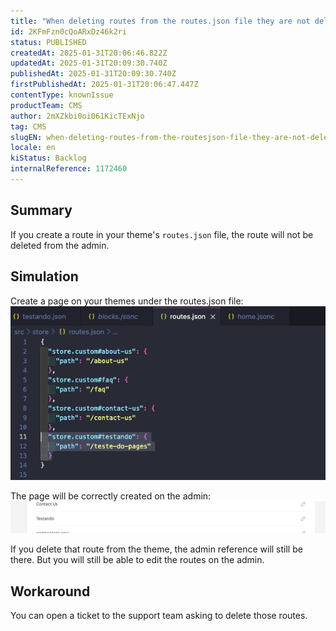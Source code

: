 ```yaml
---
title: "When deleting routes from the routes.json file they are not deleted from the UI"
id: 2KFmFzn0cQoARxDz46k2ri
status: PUBLISHED
createdAt: 2025-01-31T20:06:46.822Z
updatedAt: 2025-01-31T20:09:30.740Z
publishedAt: 2025-01-31T20:09:30.740Z
firstPublishedAt: 2025-01-31T20:06:47.447Z
contentType: knownIssue
productTeam: CMS
author: 2mXZkbi0oi061KicTExNjo
tag: CMS
slugEN: when-deleting-routes-from-the-routesjson-file-they-are-not-deleted-from-the-ui
locale: en
kiStatus: Backlog
internalReference: 1172460
---
```


## Summary


If you create a route in your theme's `routes.json` file, the route will not be deleted from the admin.


##

## Simulation


Create a page on your themes under the routes.json file:
 ![](https://raw.githubusercontent.com/vtexdocs/help-center-content/refs/heads/main/docs/en/known-issues/CMS/when-deleting-routes-from-the-routesjson-file-they-are-not-deleted-from-the-ui_1.png)

The page will be correctly created on the admin:
 ![](https://raw.githubusercontent.com/vtexdocs/help-center-content/refs/heads/main/docs/en/known-issues/CMS/when-deleting-routes-from-the-routesjson-file-they-are-not-deleted-from-the-ui_2.png)

If you delete that route from the theme, the admin reference will still be there. But you will still be able to edit the routes on the admin.


##

## Workaround


You can open a ticket to the support team asking to delete those routes.




